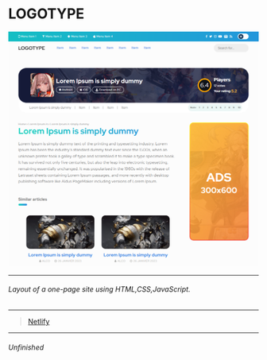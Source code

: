 <h1>LOGOTYPE</h1>

![Foto](/img/netlify/readme.png)

---

<h6>Layout of a one-page site using HTML,CSS,JavaScript.</h6>

---

>[Netlify](https://logotype-test-task.netlify.app/)

---
<h6>Unfinished</h6>